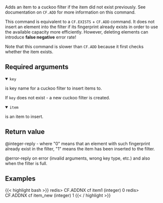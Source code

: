 Adds an item to a cuckoo filter if the item did not exist previously.
See documentation on `CF.ADD` for more information on this command.

This command is equivalent to a `CF.EXISTS` + `CF.ADD` command. It does not
insert an element into the filter if its fingerprint already exists in order to
use the available capacity more efficiently. However, deleting
elements can introduce **false negative** error rate!

Note that this command is slower than `CF.ADD` because it first checks whether the
item exists.

## Required arguments

<details open><summary><code>key</code></summary>

is key name for a cuckoo filter to insert items to.

If `key` does not exist - a new cuckoo filter is created.
</details>

<details open><summary><code>item</code></summary>

is an item to insert.
</details>

## Return value

@integer-reply - where "0" means that an element with such fingerprint already exist in the filter, "1" means the item has been inserted to the filter.

@error-reply on error (invalid arguments, wrong key type, etc.) and also when the filter is full.

## Examples

{{< highlight bash >}}
redis> CF.ADDNX cf item1
(integer) 0
redis> CF.ADDNX cf item_new
(integer) 1
{{< / highlight >}}
